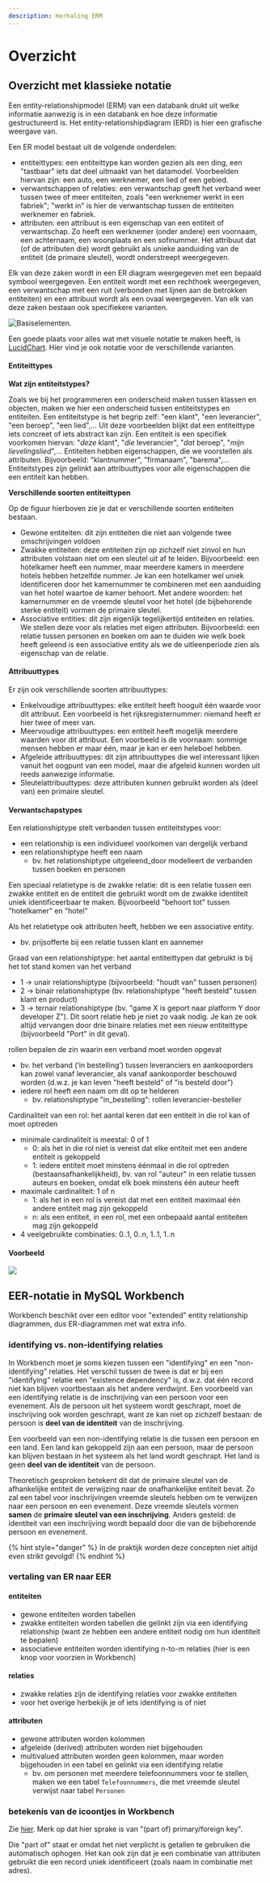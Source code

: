 ```yaml
---
description: Herhaling ERM
---
```


# Overzicht

## Overzicht met klassieke notatie

Een entity-relationshipmodel \(ERM\) van een databank drukt uit welke informatie aanwezig is in een databank en hoe deze informatie gestructureerd is. Het entity-relationshipdiagram \(ERD\) is hier een grafische weergave van.

Een ER model bestaat uit de volgende onderdelen:

* entiteittypes: een entiteittype kan worden gezien als een ding, een "tastbaar" iets dat deel uitmaakt van het datamodel. Voorbeelden hiervan zijn: een auto, een werknemer, een lied of een gebied.
* verwantschappen of relaties: een verwantschap geeft het verband weer tussen twee of meer entiteiten, zoals "een werknemer werkt in een fabriek"; "werkt in" is hier de verwantschap tussen de entiteiten werknemer en fabriek.
* attributen: een attribuut is een eigenschap van een entiteit of verwantschap. Zo heeft een werknemer \(onder andere\) een voornaam, een achternaam, een woonplaats en een sofinummer. Het attribuut dat \(of de attributen die\) wordt gebruikt als unieke aanduiding van de entiteit \(de primaire sleutel\), wordt onderstreept weergegeven.

Elk van deze zaken wordt in een ER diagram weergegeven met een bepaald symbool weergegeven. Een entiteit wordt met een rechthoek weergegeven, een verwantschap met een ruit \(verbonden met lijnen aan de betrokken entiteiten\) en een attribuut wordt als een ovaal weergegeven. Van elk van deze zaken bestaan ook specifiekere varianten.

![Basiselementen.](../../.gitbook/assets/er-diagram-elements.jpeg)

Een goede plaats voor alles wat met visuele notatie te maken heeft, is [LucidChart](https://www.lucidchart.com/pages/ER-diagram-symbols-and-meaning). Hier vind je ook notatie voor de verschillende varianten.

#### Entiteittypes

**Wat zijn entiteitstypes?**

Zoals we bij het programmeren een onderscheid maken tussen klassen en objecten, maken we hier een onderscheid tussen entiteitstypes en entiteiten. Een entiteitstype is het begrip zelf: "een klant", "een leverancier", "een beroep", "een lied",... Uit deze voorbeelden blijkt dat een entiteittype iets concreet of iets abstract kan zijn. Een entiteit is een specifiek voorkomen hiervan: "_deze_ klant", "_die_ leverancier", "_dat_ beroep", "_mijn lievelingslied_",... Entiteiten hebben eigenschappen, die we voorstellen als attributen. Bijvoorbeeld: "klantnummer", "firmanaam", "barema",... Entiteitstypes zijn gelinkt aan attribuuttypes voor alle eigenschappen die een entiteit kan hebben.

**Verschillende soorten entiteittypen**

Op de figuur hierboven zie je dat er verschillende soorten entiteiten bestaan.

* Gewone entiteiten: dit zijn entiteiten die niet aan volgende twee omschrijvingen voldoen
* Zwakke entiteiten: deze entiteiten zijn op zichzelf niet zinvol en hun attributen volstaan niet om een sleutel uit af te leiden. Bijvoorbeeld: een hotelkamer heeft een nummer, maar meerdere kamers in meerdere hotels hebben hetzelfde nummer. Je kan een hotelkamer wel uniek identificeren door het kamernummer te combineren met een aanduiding van het hotel waartoe de kamer behoort. Met andere woorden: het kamernummer en de vreemde sleutel voor het hotel \(de bijbehorende sterke entiteit\) vormen de primaire sleutel.
* Associative entities: dit zijn eigenlijk tegelijkertijd entiteiten en relaties. We stellen deze voor als relaties met eigen attributen. Bijvoorbeeld: een relatie tussen personen en boeken om aan te duiden wie welk boek heeft geleend is een associative entity als we de uitleenperiode zien als eigenschap van de relatie.

#### Attribuuttypes

Er zijn ook verschillende soorten attribuuttypes:

* Enkelvoudige attribuuttypes: elke entiteit heeft hooguit één waarde voor dit attribuut. Een voorbeeld is het rijksregisternummer: niemand heeft er hier twee of meer van.
* Meervoudige attribuuttypes: een entiteit heeft mogelijk meerdere waarden voor dit attribuut. Een voorbeeld is de voornaam: sommige mensen hebben er maar één, maar je kan er een heleboel hebben.
* Afgeleide attribuuttypes: dit zijn attribuuttypes die wel interessant lijken vanuit het oogpunt van een model, maar die afgeleid kunnen worden uit reeds aanwezige informatie.
* Sleutelattribuuttypes: deze attributen kunnen gebruikt worden als \(deel van\) een primaire sleutel.

#### Verwantschapstypes

Een relationshiptype stelt verbanden tussen entiteitstypes voor:

* een relationship is een individueel voorkomen van dergelijk verband
* een relationshiptype heeft een naam
  * bv. het relationshiptype uitgeleend\_door modelleert de verbanden tussen boeken en personen

Een speciaal relatietype is de zwakke relatie: dit is een relatie tussen een zwakke entiteit en de entiteit die gebruikt wordt om de zwakke identiteit uniek identificeerbaar te maken. Bijvoorbeeld "behoort tot" tussen "hotelkamer" en "hotel"

Als het relatietype ook attributen heeft, hebben we een associative entity.

* bv. prijsofferte bij een relatie tussen klant en aannemer

Graad van een relationshiptype: het aantal entiteittypen dat gebruikt is bij het tot stand komen van het verband

* 1 -&gt; unair relationshiptype \(bijvoorbeeld: "houdt van" tussen personen\)
* 2 -&gt; binair relationshiptype \(bv. relationshiptype "heeft besteld" tussen klant en product\)
* 3 -&gt; ternair relationshiptype \(bv. "game X is geport naar platform Y door developer Z"\). Dit soort relatie heb je niet zo vaak nodig. Je kan ze ook altijd vervangen door drie binaire relaties met een nieuw entiteittype \(bijvoorbeeld "Port" in dit geval\).

rollen bepalen de zin waarin een verband moet worden opgevat

* bv. het verband \(‘in bestelling’\) tussen leveranciers en aankooporders kan zowel vanaf leverancier, als vanaf aankooporder beschouwd worden \(d.w.z. je kan leven "heeft besteld" of "is besteld door"\)
* iedere rol heeft een naam om dit op te helderen
  * bv. relationshiptype "in\_bestelling": rollen leverancier-besteller

Cardinaliteit van een rol: het aantal keren dat een entiteit in die rol kan of moet optreden

* minimale cardinaliteit is meestal: 0 of 1
  * 0: als het in die rol niet is vereist dat elke entiteit met een andere entiteit is gekoppeld
  * 1: iedere entiteit moet minstens éénmaal in die rol optreden \(bestaansafhankelijkheid\), bv. van rol "auteur" in een relatie tussen auteurs en boeken, omdat elk boek minstens één auteur heeft
* maximale cardinaliteit: 1 of n
  * 1: als het in een rol is vereist dat met een entiteit maximaal één andere entiteit mag zijn gekoppeld
  * n: als een entiteit, in een rol, met een onbepaald aantal entiteiten mag zijn gekoppeld
* 4 veelgebruikte combinaties: 0..1, 0..n, 1..1, 1..n

#### Voorbeeld

![](../../.gitbook/assets/taak-persoon-1-1.svg)

## EER-notatie in MySQL Workbench

Workbench beschikt over een editor voor "extended" entity relationship diagrammen, dus ER-diagrammen met wat extra info.

### identifying vs. non-identifying relaties

In Workbench moet je soms kiezen tussen een "identifying" en een "non-identifying" relaties. Het verschil tussen de twee is dat er bij een "identifying" relatie een "existence dependency" is, d.w.z. dat één record niet kan blijven voortbestaan als het andere verdwijnt. Een voorbeeld van een identifying relatie is de inschrijving van een persoon voor een evenement. Als de persoon uit het systeem wordt geschrapt, moet de inschrijving ook worden geschrapt, want ze kan niet op zichzelf bestaan: de persoon is **deel van de identiteit** van de inschrijving.

Een voorbeeld van een non-identifying relatie is die tussen een persoon en een land. Een land kan gekoppeld zijn aan een persoon, maar de persoon kan blijven bestaan in het systeem als het land wordt geschrapt. Het land is geen **deel van de identiteit** van de persoon.

Theoretisch gesproken betekent dit dat de primaire sleutel van de afhankelijke entiteit de verwijzing naar de onafhankelijke entiteit bevat. Zo zal een tabel voor inschrijvingen vreemde sleutels hebben om te verwijzen naar een persoon en een evenement. Deze vreemde sleutels vormen **samen** de **primaire sleutel van een inschrijving**. Anders gesteld: de identiteit van een inschrijving wordt bepaald door die van de bijbehorende persoon en evenement.

{% hint style="danger" %}
In de praktijk worden deze concepten niet altijd even strikt gevolgd!
{% endhint %}

### vertaling van ER naar EER

#### entiteiten

* gewone entiteiten worden tabellen
* zwakke entiteiten worden tabellen die gelinkt zijn via een identifying relationship \(want ze hebben een andere entiteit nodig om hun identiteit te bepalen\)
* associatieve entiteiten worden identifying n-to-m relaties \(hier is een knop voor voorzien in Workbench\)

#### relaties

* zwakke relaties zijn de identifying relaties voor zwakke entiteiten
* voor het overige herbekijk je of iets identifying is of niet

#### attributen

* gewone attributen worden kolommen
* afgeleide \(derived\) attributen worden niet bijgehouden
* multivalued attributen worden geen kolommen, maar worden bijgehouden in een tabel en gelinkt via een identifying relatie
  * bv. om personen met meerdere telefoonnummers voor te stellen, maken we een tabel `Telefoonnummers`, die met vreemde sleutel verwijst naar tabel `Personen`

### betekenis van de icoontjes in Workbench

Zie [hier](https://stackoverflow.com/questions/10778561/what-do-the-mysql-workbench-column-icons-mean). Merk op dat hier sprake is van "\(part of\) primary/foreign key".

Die "part of" staat er omdat het niet verplicht is getallen te gebruiken die automatisch ophogen. Het kan ook zijn dat je een combinatie van attributen gebruikt die een record uniek identificeert \(zoals naam in combinatie met adres\).

